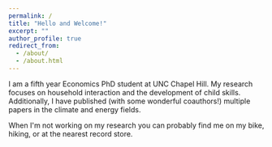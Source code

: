 ```yaml
---
permalink: /
title: "Hello and Welcome!"
excerpt: ""
author_profile: true
redirect_from: 
  - /about/
  - /about.html
---
```



I am a fifth year Economics PhD student at UNC Chapel Hill. My research focuses on household interaction and the development of child skills. Additionally, I have published (with some wonderful coauthors!) multiple papers in the climate and energy fields.

When I'm not working on my research you can probably find me on my bike, hiking, or at the nearest record store.


